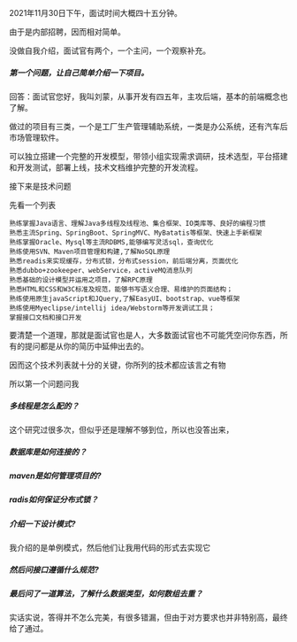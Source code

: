 2021年11月30日下午，面试时间大概四十五分钟。

由于是内部招聘，因而相对简单。

没做自我介绍，面试官有两个，一个主问，一个观察补充。

##### 第一个问题，让自己简单介绍一下项目。

回答：面试官您好，我叫刘蒙，从事开发有四五年，主攻后端，基本的前端概念也了解。

做过的项目有三类，一个是工厂生产管理辅助系统，一类是办公系统，还有汽车后市场管理软件。

可以独立搭建一个完整的开发模型，带领小组实现需求调研，技术选型，平台搭建和开发测试，部署上线，技术文档维护完整的开发流程。

接下来是技术问题

先看一个列表

```
熟练掌握Java语言、理解Java多线程及线程池、集合框架、IO类库等、良好的编程习惯
熟悉主流Spring、SpringBoot、SpringMVC、MyBatatis等框架、快速上手新框架
熟练掌握Oracle、Mysql等主流RDBMS,能够编写灵活sql，查询优化
熟练使用SVN、Maven项目管理和构建,了解NoSQL原理
熟悉readis来实现缓存，分布式锁，分布式session，前后端分离，页面优化
熟悉dubbo+zookeeper、webService，activeMQ消息队列
熟悉基础的设计模型并运用之项目，了解RPC原理
熟悉HTML和CSS和W3C标准及规范，能够书写语义合理、易维护的页面结构；
熟练使用原生javaScript和JQuery,了解EasyUI、bootstrap、vue等框架
熟练使用Myeclipse/intellij idea/Webstorm等开发调试工具；
掌握接口文档和接口开发

```

要清楚一个道理，那就是面试官也是人，大多数面试官也不可能凭空问你东西，所有的提问都是从你的简历中延伸出去的。

因而这个技术列表就十分的关键，你所列的技术都应该言之有物

所以第一个问题问我

##### 多线程是怎么配的？

这个研究过很多次，但似乎还是理解不够到位，所以也没答出来，

##### 数据库是如何连接的？

##### maven是如何管理项目的?

##### radis如何保证分布式锁？

##### 介绍一下设计模式?

我介绍的是单例模式，然后他们让我用代码的形式去实现它

##### 然后问接口遵循什么规范?

##### 最后问了一道算法，了解什么数据类型，如何数组去重？

实话实说，答得并不怎么完美，有很多错漏，但由于对方要求也并非特别高，最终给了通过。

